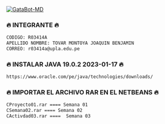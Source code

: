 <a href="#"><img title="GataBot-MD" src="https://img.shields.io/badge/SI TE AGRADA EL REPOSITORIO APOYAME CON UNA 🌟 ¡GRACIAS! -red?colorA=%255ff0000&colorB=%23017e40&style=for-the-badge"></a> 
### 🔥 INTEGRANTE 🔥
```bash
CODIGO: R03414A
APELLIDO NOMBRE: TOVAR MONTOYA JOAQUIN BENJAMIN
CORREO: r03414a@upla.edu.pe
```
### 🔥 INSTALAR JAVA 19.0.2 2023-01-17 🔥
```bash
https://www.oracle.com/pe/java/technologies/downloads/
```
### 🔥 IMPORTAR EL ARCHIVO RAR EN EL NETBEANS 🔥
```bash
CProyecto01.rar ==== Semana 01
CSemana02.rar ==== Semana 02
CActivdad03.rar ====  Semana 03

